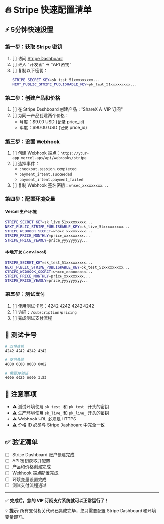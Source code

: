 # 🔥 Stripe 快速配置清单

## ⚡ 5分钟快速设置

### 第一步：获取 Stripe 密钥
1. [ ] 访问 [Stripe Dashboard](https://dashboard.stripe.com/)
2. [ ] 进入 "开发者" → "API 密钥"
3. [ ] 复制以下密钥：
   ```bash
   STRIPE_SECRET_KEY=sk_test_51xxxxxxxxx...
   NEXT_PUBLIC_STRIPE_PUBLISHABLE_KEY=pk_test_51xxxxxxxxx...
   ```

### 第二步：创建产品和价格
1. [ ] 在 Stripe Dashboard 创建产品："ShareX AI VIP 订阅"
2. [ ] 为同一产品创建两个价格：
   - 月度：$9.00 USD (记录 price_id)
   - 年度：$90.00 USD (记录 price_id)

### 第三步：设置 Webhook
1. [ ] 创建 Webhook 端点：`https://your-app.vercel.app/api/webhooks/stripe`
2. [ ] 选择事件：
   - `checkout.session.completed`
   - `payment_intent.succeeded`
   - `payment_intent.payment_failed`
3. [ ] 复制 Webhook 签名密钥：`whsec_xxxxxxxxx...`

### 第四步：配置环境变量

#### Vercel 生产环境
```bash
STRIPE_SECRET_KEY=sk_live_51xxxxxxxxx...
NEXT_PUBLIC_STRIPE_PUBLISHABLE_KEY=pk_live_51xxxxxxxxx...
STRIPE_WEBHOOK_SECRET=whsec_xxxxxxxxx...
STRIPE_PRICE_MONTHLY=price_xxxxxxxxx...
STRIPE_PRICE_YEARLY=price_yyyyyyyyy...
```

#### 本地开发 (.env.local)
```bash
STRIPE_SECRET_KEY=sk_test_51xxxxxxxxx...
NEXT_PUBLIC_STRIPE_PUBLISHABLE_KEY=pk_test_51xxxxxxxxx...
STRIPE_WEBHOOK_SECRET=whsec_xxxxxxxxx...
STRIPE_PRICE_MONTHLY=price_xxxxxxxxx...
STRIPE_PRICE_YEARLY=price_yyyyyyyyy...
```

### 第五步：测试支付
1. [ ] 使用测试卡号：4242 4242 4242 4242
2. [ ] 访问：`/subscription/pricing`
3. [ ] 完成测试支付流程

## 🧪 测试卡号

```bash
# 支付成功
4242 4242 4242 4242

# 支付失败  
4000 0000 0000 0002

# 需要3D验证
4000 0025 0000 3155
```

## 🚨 注意事项

- ⚠️ 测试环境使用 `sk_test_` 和 `pk_test_` 开头的密钥
- ⚠️ 生产环境使用 `sk_live_` 和 `pk_live_` 开头的密钥
- ⚠️ Webhook URL 必须是 HTTPS
- ⚠️ 价格 ID 必须与 Stripe Dashboard 中完全一致

## ✅ 验证清单

- [ ] Stripe Dashboard 账户创建完成
- [ ] API 密钥获取并配置
- [ ] 产品和价格创建完成
- [ ] Webhook 端点配置完成
- [ ] 环境变量设置完成
- [ ] 测试支付流程通过

---

✅ **完成后，您的 VIP 订阅支付系统就可以正常运行了！**

💡 **提示**: 所有支付相关代码已集成完毕，您只需要配置 Stripe Dashboard 和环境变量即可。